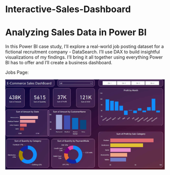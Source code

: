 # Interactive-Sales-Dashboard

# Analyzing Sales Data in Power BI

In this Power BI case study, I’ll explore a real-world job posting dataset for a fictional recruitment company - DataSearch. I’ll use DAX to build insightful visualizations of my findings. I’ll bring it all together using everything Power BI has to offer and I’ll create a business dashboard.

Jobs Page:

![DahBoard](https://raw.githubusercontent.com/natsutaizai9/Interactive-Sales-Dashboard/main/SD/Dash.png)
